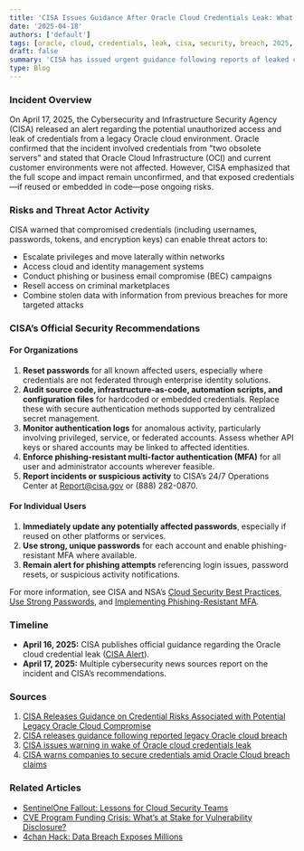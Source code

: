 ```yaml
---
title: 'CISA Issues Guidance After Oracle Cloud Credentials Leak: What Organizations Must Do'
date: '2025-04-18'
authors: ['default']
tags: [oracle, cloud, credentials, leak, cisa, security, breach, 2025, incident-response]
draft: false
summary: 'CISA has issued urgent guidance following reports of leaked credentials from legacy Oracle cloud servers. Here’s what happened, what’s at risk, and the steps organizations must take to secure their environments.'
type: Blog
---
```


### Incident Overview

On April 17, 2025, the Cybersecurity and Infrastructure Security Agency (CISA) released an alert regarding the potential unauthorized access and leak of credentials from a legacy Oracle cloud environment. Oracle confirmed that the incident involved credentials from "two obsolete servers" and stated that Oracle Cloud Infrastructure (OCI) and current customer environments were not affected. However, CISA emphasized that the full scope and impact remain unconfirmed, and that exposed credentials—if reused or embedded in code—pose ongoing risks.

### Risks and Threat Actor Activity

CISA warned that compromised credentials (including usernames, passwords, tokens, and encryption keys) can enable threat actors to:

- Escalate privileges and move laterally within networks
- Access cloud and identity management systems
- Conduct phishing or business email compromise (BEC) campaigns
- Resell access on criminal marketplaces
- Combine stolen data with information from previous breaches for more targeted attacks

### CISA’s Official Security Recommendations

#### For Organizations

1. **Reset passwords** for all known affected users, especially where credentials are not federated through enterprise identity solutions.
2. **Audit source code, infrastructure-as-code, automation scripts, and configuration files** for hardcoded or embedded credentials. Replace these with secure authentication methods supported by centralized secret management.
3. **Monitor authentication logs** for anomalous activity, particularly involving privileged, service, or federated accounts. Assess whether API keys or shared accounts may be linked to affected identities.
4. **Enforce phishing-resistant multi-factor authentication (MFA)** for all user and administrator accounts wherever feasible.
5. **Report incidents or suspicious activity** to CISA’s 24/7 Operations Center at Report@cisa.gov or (888) 282-0870.

#### For Individual Users

1. **Immediately update any potentially affected passwords**, especially if reused on other platforms or services.
2. **Use strong, unique passwords** for each account and enable phishing-resistant MFA where available.
3. **Remain alert for phishing attempts** referencing login issues, password resets, or suspicious activity notifications.

For more information, see CISA and NSA’s [Cloud Security Best Practices](https://www.cisa.gov/news-events/alerts/2024/03/07/cisa-and-nsa-release-cybersecurity-information-sheets-cloud-security-best-practices), [Use Strong Passwords](https://www.cisa.gov/secure-our-world/use-strong-passwords), and [Implementing Phishing-Resistant MFA](https://www.cisa.gov/sites/default/files/2023-01/fact-sheet-implementing-phishing-resistant-mfa-508c.pdf).

### Timeline

- **April 16, 2025:** CISA publishes official guidance regarding the Oracle cloud credential leak ([CISA Alert](https://www.cisa.gov/news-events/alerts/2025/04/16/cisa-releases-guidance-credential-risks-associated-potential-legacy-oracle-cloud-compromise)).
- **April 17, 2025:** Multiple cybersecurity news sources report on the incident and CISA’s recommendations.

### Sources

1. [CISA Releases Guidance on Credential Risks Associated with Potential Legacy Oracle Cloud Compromise](https://www.cisa.gov/news-events/alerts/2025/04/16/cisa-releases-guidance-credential-risks-associated-potential-legacy-oracle-cloud-compromise)
2. [CISA releases guidance following reported legacy Oracle cloud breach](https://sdaho.org/2025/04/17/cisa-releases-guidance-following-reported-legacy-oracle-cloud-breach/)
3. [CISA issues warning in wake of Oracle cloud credentials leak](https://www.itpro.com/security/cisa-oracle-security-advisory)
4. [CISA warns companies to secure credentials amid Oracle Cloud breach claims](https://www.cybersecuritydive.com/news/cisa-secure-credentials-oracle-cloud-data/745613/)

### Related Articles

- [SentinelOne Fallout: Lessons for Cloud Security Teams](/blog/2025-04-17-sentinelone-fallout)
- [CVE Program Funding Crisis: What’s at Stake for Vulnerability Disclosure?](/blog/2025-04-16-cve-program-funding-crisis)
- [4chan Hack: Data Breach Exposes Millions](/blog/2025-04-16-4chan-hack)
